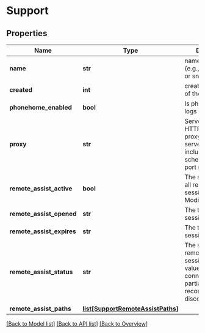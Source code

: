 # Support

## Properties
Name | Type | Description | Notes
------------ | ------------- | ------------- | -------------
**name** | **str** | name of the object (e.g., a file system or snapshot) | [optional] 
**created** | **int** | creation timestamp of the object | [optional] 
**phonehome_enabled** | **bool** | Is phonehome of logs enabled? | [optional] 
**proxy** | **str** | Server to use as the HTTP or HTTPS proxy. Specify the server name, including the scheme and proxy port number. | [optional] 
**remote_assist_active** | **bool** | The switch to open all remote-assist sessions. Modifiable. | [optional] 
**remote_assist_opened** | **str** | The time when the session opened. | [optional] 
**remote_assist_expires** | **str** | The time when the session expires. | [optional] 
**remote_assist_status** | **str** | The status of the remote-assist sessions. Possible values are connected, partially_connected, reconnecting, and disconnected. | [optional] 
**remote_assist_paths** | [**list[SupportRemoteAssistPaths]**](SupportRemoteAssistPaths.md) |  | [optional] 

[[Back to Model list]](index.md#documentation-for-models) [[Back to API list]](index.md#endpoint-properties) [[Back to Overview]](index.md)



